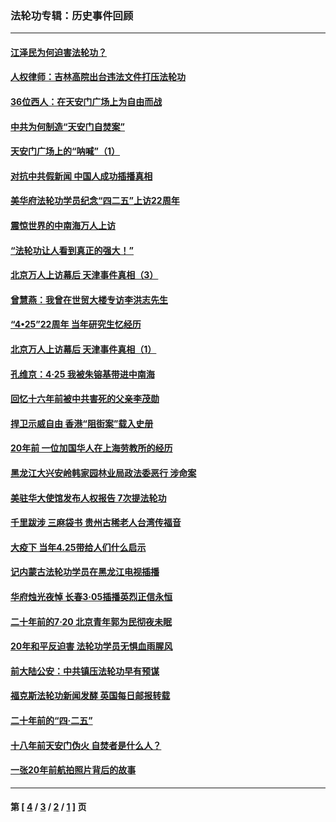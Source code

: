 ### 法轮功专辑：历史事件回顾
---
#### [江泽民为何迫害法轮功？](../../pages/nf5793/n13876324.md?08010430) 
#### [人权律师：吉林高院出台违法文件打压法轮功](../../pages/nf5793/n13825665.md?08010430) 
#### [36位西人：在天安门广场上为自由而战](../../pages/nf5793/n13390029.md?08010430) 
#### [中共为何制造“天安门自焚案”](../../pages/nf5793/n13183270.md?08010430) 
#### [天安门广场上的“呐喊”（1）](../../pages/nf5793/n13105277.md?08010430) 
#### [对抗中共假新闻 中国人成功插播真相](../../pages/nf5793/n12910618.md?08010430) 
#### [美华府法轮功学员纪念“四二五”上访22周年](../../pages/nf5793/n12904445.md?08010430) 
#### [震惊世界的中南海万人上访](../../pages/nf5793/n12903976.md?08010430) 
#### [“法轮功让人看到真正的强大！”](../../pages/nf5793/n12903195.md?08010430) 
#### [北京万人上访幕后 天津事件真相（3）](../../pages/nf5793/n12902807.md?08010430) 
#### [曾慧燕：我曾在世贸大楼专访李洪志先生](../../pages/nf5793/n12898729.md?08010430) 
#### [“4•25”22周年 当年研究生忆经历](../../pages/nf5793/n12894152.md?08010430) 
#### [北京万人上访幕后 天津事件真相（1）](../../pages/nf5793/n12885174.md?08010430) 
#### [孔维京：4·25 我被朱镕基带进中南海](../../pages/nf5793/n12864987.md?08010430) 
#### [回忆十六年前被中共害死的父亲李茂勋](../../pages/nf5793/n12880270.md?08010430) 
#### [捍卫示威自由 香港“阻街案”载入史册](../../pages/nf5793/n12811245.md?08010430) 
#### [20年前 一位加国华人在上海劳教所的经历](../../pages/nf5793/n12707932.md?08010430) 
#### [黑龙江大兴安岭韩家园林业局政法委恶行 涉命案](../../pages/nf5793/n12622815.md?08010430) 
#### [美驻华大使馆发布人权报告 7次提法轮功](../../pages/nf5793/n12520541.md?08010430) 
#### [千里跋涉 三麻袋书 贵州古稀老人台湾传福音](../../pages/nf5793/n12198750.md?08010430) 
#### [大疫下 当年4.25带给人们什么启示](../../pages/nf5793/n12058565.md?08010430) 
#### [记内蒙古法轮功学员在黑龙江电视插播](../../pages/nf5793/n11699194.md?08010430) 
#### [华府烛光夜悼 长春3·05插播英烈正信永恒](../../pages/nf5793/n11397432.md?08010430) 
#### [二十年前的7·20 北京青年郭为民彻夜未眠](../../pages/nf5793/n11354195.md?08010430) 
#### [20年和平反迫害 法轮功学员无惧血雨腥风](../../pages/nf5793/n11348279.md?08010430) 
#### [前大陆公安：中共镇压法轮功早有预谋](../../pages/nf5793/n11352168.md?08010430) 
#### [福克斯法轮功新闻发酵  英国每日邮报转载](../../pages/nf5793/n11285952.md?08010430) 
#### [二十年前的“四·二五”](../../pages/nf5793/n11207639.md?08010430) 
#### [十八年前天安门伪火 自焚者是什么人？](../../pages/nf5793/n10996556.md?08010430) 
#### [一张20年前航拍照片背后的故事](../../pages/nf5793/n10693797.md?08010430) 

---
#### 第 [ [4](./4.md?08010430) / [3](./3.md?08010430) / [2](./2.md?08010430) / [1](./1.md?08010430) ] 页
